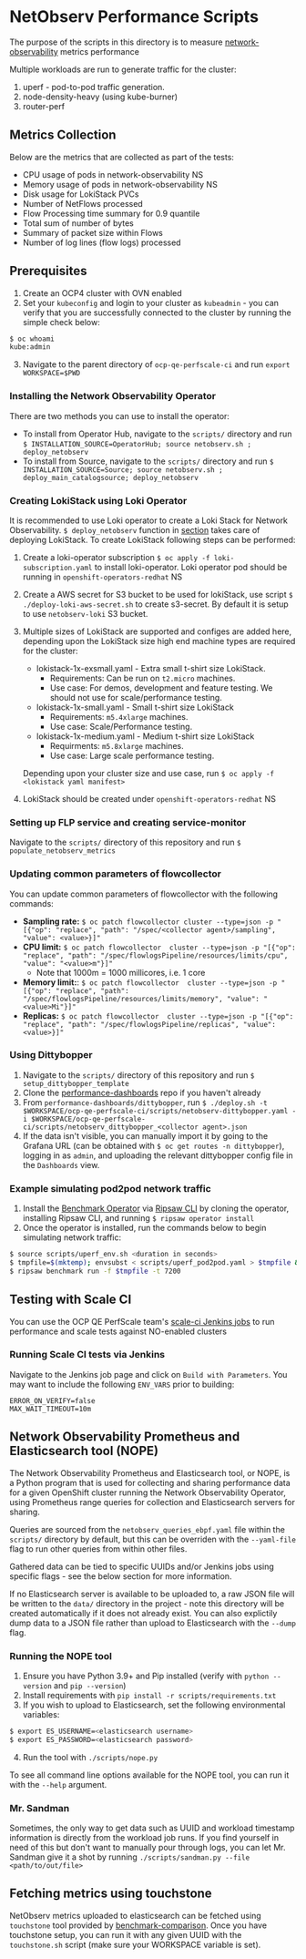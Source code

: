 # NetObserv Performance Scripts
The purpose of the scripts in this directory is to measure [network-observability](https://github.com/netobserv/network-observability-operator) metrics performance

Multiple workloads are run to generate traffic for the cluster:
1. uperf - pod-to-pod traffic generation.
2. node-density-heavy (using kube-burner)
3. router-perf

## Metrics Collection
Below are the metrics that are collected as part of the tests:
* CPU usage of pods in network-observability NS
* Memory usage of pods in network-observability NS
* Disk usage for LokiStack PVCs
* Number of NetFlows processed
* Flow Processing time summary for 0.9 quantile
* Total sum of number of bytes 
* Summary of packet size within Flows
* Number of log lines (flow logs) processed

## Prerequisites
1. Create an OCP4 cluster with OVN enabled
2. Set your `kubeconfig` and login to your cluster as `kubeadmin` - you can verify that you are successfully connected to the cluster by running the simple check below:
```bash
$ oc whoami
kube:admin
```
3. Navigate to the parent directory of `ocp-qe-perfscale-ci` and run `export WORKSPACE=$PWD`

### Installing the Network Observability Operator
There are two methods you can use to install the operator:
- To install from Operator Hub, navigate to the `scripts/` directory and run `$ INSTALLATION_SOURCE=OperatorHub; source netobserv.sh ; deploy_netobserv`
- To install from Source, navigate to the `scripts/` directory and run `$ INSTALLATION_SOURCE=Source; source netobserv.sh ; deploy_main_catalogsource; deploy_netobserv`

### Creating LokiStack using Loki Operator
It is recommended to use Loki operator to create a Loki Stack for Network Observability. `$ deploy_netobserv` function in [section](#installing-the-network-observability-operator) takes care of deploying LokiStack. To create LokiStack following steps can be performed:
1. Create a loki-operator subscription `$ oc apply -f loki-subscription.yaml` to install loki-operator. Loki operator pod should be running in `openshift-operators-redhat` NS
2. Create a AWS secret for S3 bucket to be used for lokiStack, use script `$ ./deploy-loki-aws-secret.sh` to create s3-secret. By default it is setup to use `netobserv-loki` S3 bucket.
3. Multiple sizes of LokiStack are supported and configes are added here, depending upon the LokiStack size high end machine types are required for the cluster:
    * lokistack-1x-exsmall.yaml - Extra small t-shirt size LokiStack.
        - Requirements: Can be run on `t2.micro` machines.
        - Use case: For demos, development and feature testing. We should not use for scale/performance testing.
    * lokistack-1x-small.yaml - Small t-shirt size LokiStack
        - Requirements: `m5.4xlarge` machines.
        - Use case: Scale/Performance testing.
    * lokistack-1x-medium.yaml - Medium t-shirt size LokiStack
        - Requirments: `m5.8xlarge` machines.
        - Use case: Large scale performance testing.

    Depending upon your cluster size and use case, run `$ oc apply -f <lokistack yaml manifest>`
4. LokiStack should be created under `openshift-operators-redhat` NS

### Setting up FLP service and creating service-monitor
Navigate to the `scripts/` directory of this repository and run `$ populate_netobserv_metrics`

### Updating common parameters of flowcollector
You can update common parameters of flowcollector with the following commands:
- **Sampling rate:** `$ oc patch flowcollector cluster --type=json -p "[{"op": "replace", "path": "/spec/<collector agent>/sampling", "value": <value>}]"`
- **CPU limit:** `$ oc patch flowcollector  cluster --type=json -p "[{"op": "replace", "path": "/spec/flowlogsPipeline/resources/limits/cpu", "value": "<value>m"}]"`
    -  Note that 1000m = 1000 millicores, i.e. 1 core
- **Memory limit:**: `$ oc patch flowcollector  cluster --type=json -p "[{"op": "replace", "path": "/spec/flowlogsPipeline/resources/limits/memory", "value": "<value>Mi"}]"`
- **Replicas:** `$ oc patch flowcollector  cluster --type=json -p "[{"op": "replace", "path": "/spec/flowlogsPipeline/replicas", "value": <value>}]"`

### Using Dittybopper
1. Navigate to the `scripts/` directory of this repository and run `$ setup_dittybopper_template`
2. Clone the [performance-dashboards](https://github.com/cloud-bulldozer/performance-dashboards) repo if you haven't already
3. From `performance-dashboards/dittybopper`, run `$ ./deploy.sh -t $WORKSPACE/ocp-qe-perfscale-ci/scripts/netobserv-dittybopper.yaml -i $WORKSPACE/ocp-qe-perfscale-ci/scripts/netobserv_dittybopper_<collector agent>.json`
4. If the data isn't visible, you can manually import it by going to the Grafana URL (can be obtained with `$ oc get routes -n dittybopper`), logging in as `admin`, and uploading the relevant dittybopper config file in the `Dashboards` view.

### Example simulating pod2pod network traffic
1. Install the [Benchmark Operator](https://github.com/cloud-bulldozer/benchmark-operator) via [Ripsaw CLI](https://github.com/cloud-bulldozer/benchmark-operator/tree/master/cli) by cloning the operator, installing Ripsaw CLI, and running `$ ripsaw operator install`
2. Once the operator is installed, run the commands below to begin simulating network traffic:
```bash
$ source scripts/uperf_env.sh <duration in seconds>
$ tmpfile=$(mktemp); envsubst < scripts/uperf_pod2pod.yaml > $tmpfile && echo $tmpfile
$ ripsaw benchmark run -f $tmpfile -t 7200
```

## Testing with Scale CI
You can use the OCP QE PerfScale team's [scale-ci Jenkins jobs](https://mastern-jenkins-csb-openshift-qe.apps.ocp-c1.prod.psi.redhat.com/job/scale-ci/job/e2e-benchmarking-multibranch-pipeline/) to run performance and scale tests against NO-enabled clusters

### Running Scale CI tests via Jenkins
Navigate to the Jenkins job page and click on `Build with Parameters`. You may want to include the following `ENV_VARS` prior to building:
```
ERROR_ON_VERIFY=false
MAX_WAIT_TIMEOUT=10m
```

## Network Observability Prometheus and Elasticsearch tool (NOPE)
The Network Observability Prometheus and Elasticsearch tool, or NOPE, is a Python program that is used for collecting and sharing performance data for a given OpenShift cluster running the Network Observability Operator, using Prometheus range queries for collection and Elasticsearch servers for sharing.

Queries are sourced from the `netobserv_queries_ebpf.yaml` file within the `scripts/` directory by default, but this can be overriden with the `--yaml-file` flag to run other queries from within other files.

Gathered data can be tied to specific UUIDs and/or Jenkins jobs using specific flags - see the below section for more information.

If no Elasticsearch server is available to be uploaded to, a raw JSON file will be written to the `data/` directory in the project - note this directory will be created automatically if it does not already exist. You can also explictily dump data to a JSON file rather than upload to Elasticsearch with the `--dump` flag.

### Running the NOPE tool
1. Ensure you have Python 3.9+ and Pip installed (verify with `python --version` and `pip --version`)
2. Install requirements with `pip install -r scripts/requirements.txt`
3. If you wish to upload to Elasticsearch, set the following environmental variables:
```bash
$ export ES_USERNAME=<elasticsearch username>
$ export ES_PASSWORD=<elasticsearch password>
```
4. Run the tool with `./scripts/nope.py`

To see all command line options available for the NOPE tool, you can run it with the `--help` argument.

### Mr. Sandman
Sometimes, the only way to get data such as UUID and workload timestamp information is directly from the workload job runs. If you find yourself in need of this but don't want to manually pour through logs, you can let Mr. Sandman give it a shot by running `./scripts/sandman.py --file <path/to/out/file>`

## Fetching metrics using touchstone 
NetObserv metrics uploaded to elasticsearch can be fetched using `touchstone` tool provided by [benchmark-comparison](https://github.com/cloud-bulldozer/benchmark-comparison). Once you have touchstone setup, you can run it with any given UUID with the `touchstone.sh` script (make sure your WORKSPACE variable is set).
